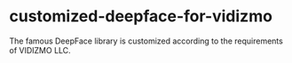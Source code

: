 # customized-deepface-for-vidizmo
The famous DeepFace library is customized according to the requirements of VIDIZMO LLC.
